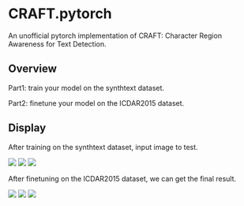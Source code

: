 # CRAFT.pytorch
An unofficial pytorch implementation of CRAFT: Character Region Awareness for Text Detection.

## Overview
Part1:  train your model on the synthtext dataset.

Part2:  finetune your model on the ICDAR2015 dataset.

## Display
After training on the synthtext dataset, input image to test. 

![](https://github.com/learnerforever97/CRAFT.pytorch/blob/master/part1/picture/pic1.jpg) ![](https://github.com/learnerforever97/CRAFT.pytorch/blob/master/part1/picture/pic2.jpg) ![](https://github.com/learnerforever97/CRAFT.pytorch/blob/master/part1/picture/pic3.jpg)

After finetuning on the ICDAR2015 dataset, we can get the final result.

![](https://github.com/learnerforever97/CRAFT.pytorch/blob/master/part1/picture/pic4.jpg) ![](https://github.com/learnerforever97/CRAFT.pytorch/blob/master/part1/picture/pic5.jpg) ![](https://github.com/learnerforever97/CRAFT.pytorch/blob/master/part1/picture/pic6.jpg)

